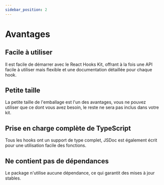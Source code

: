 ```yaml
---
sidebar_position: 2
---
```


# Avantages

## Facile à utiliser

Il est facile de démarrer avec le React Hooks Kit, offrant à la fois une API facile à utiliser mais flexible et une documentation détaillée pour chaque hook.

## Petite taille

La petite taille de l'emballage est l'un des avantages, vous ne pouvez utiliser que ce dont vous avez besoin, le reste ne sera pas inclus dans votre kit.

## Prise en charge complète de TypeScript

Tous les hooks ont un support de type complet, JSDoc est également écrit pour une utilisation facile des fonctions.

## Ne contient pas de dépendances

Le package n'utilise aucune dépendance, ce qui garantit des mises à jour stables.
